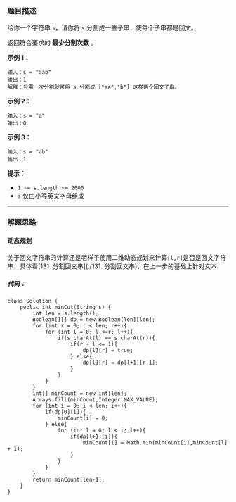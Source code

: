 ### 题目描述

给你一个字符串 `s`，请你将 `s` 分割成一些子串，使每个子串都是回文。

返回符合要求的 **最少分割次数** 。

**示例 1：**

```
输入：s = "aab"
输出：1
解释：只需一次分割就可将 s 分割成 ["aa","b"] 这样两个回文子串。

```

**示例 2：**

```
输入：s = "a"
输出：0

```

**示例 3：**

```
输入：s = "ab"
输出：1

```

**提示：**

-   `1 <= s.length <= 2000`
-   `s` 仅由小写英文字母组成

---

### 解题思路

#### 动态规划

关于回文字符串的计算还是老样子使用二维动态规划来计算`[l,r]`是否是回文字符串，具体看[131. 分割回文串](./131. 分割回文串)，在上一步的基础上针对文本

##### 代码：

```
class Solution {
	public int minCut(String s) {
		int len = s.length();
		Boolean[][] dp = new Boolean[len][len];
		for (int r = 0; r < len; r++){
			for (int l = 0; l <=r; l++){
				if(s.charAt(l) == s.charAt(r)){
					if(r - l <= 1){
						dp[l][r] = true;
					} else{
						dp[l][r] = dp[l+1][r-1];
					}
				}
			}
		}
		int[] minCount = new int[len];
		Arrays.fill(minCount,Integer.MAX_VALUE);
		for (int i = 0; i < len; i++){
			if(dp[0][i]){
				minCount[i] = 0;
			} else{
				for (int l = 0; l < i; l++){
					if(dp[l+1][i]){
						minCount[i] = Math.min(minCount[i],minCount[l] + 1);
					}
				}
			}
		}
		return minCount[len-1];
	}
}
```

